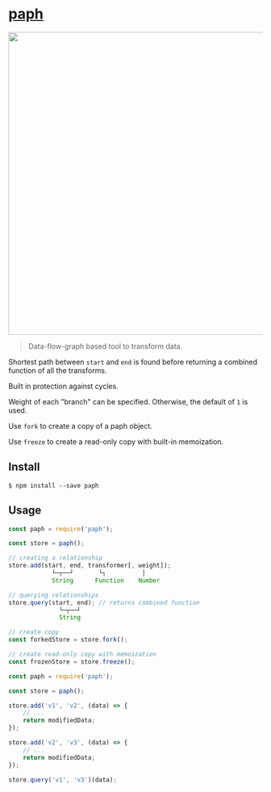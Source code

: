 # [paph](https://github.com/g-harel/paph)

<p align="center"><img src="https://user-images.githubusercontent.com/9319710/27893761-c540df86-61d5-11e7-951d-5e2b08694638.png" width="600"/></p>

> Data-flow-graph based tool to transform data.

Shortest path between `start` and `end` is found before returning a combined function of all the transforms.

Built in protection against cycles.

Weight of each "branch" can be specified. Otherwise, the default of `1` is used.

Use `fork` to create a copy of a paph object.

Use `freeze` to create a read-only copy with built-in memoization.

## Install

````
$ npm install --save paph
````

## Usage

````javascript
const paph = require('paph');

const store = paph();

// creating a relationship
store.add(start, end, transformer[, weight]);
            └─┬──┘       └┐          │
            String      Function    Number

// querying relationships
store.query(start, end); // returns combined function
              └─┬──┘
              String

// create copy
const forkedStore = store.fork();

// create read-only copy with memoization
const frozenStore = store.freeze();
````

````javascript
const paph = require('paph');

const store = paph();

store.add('v1', 'v2', (data) => {
    // ...
    return modifiedData;
});

store.add('v2', 'v3', (data) => {
    // ...
    return modifiedData;
});

store.query('v1', 'v3')(data);
````
